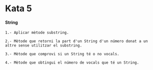 # Kata 5 
#### String

	1.- Aplicar mètode substring.

	2.- Mètode que retorni la part d'un String d'un número donat a un altre sense utilitzar el substring. 

	3.- Mètode que comprovi si un String té o no vocals. 

	4.- Mètode que obtingui el número de vocals que té un String. 
	
